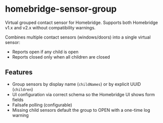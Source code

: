 # homebridge-sensor-group

Virtual grouped contact sensor for Homebridge.
Supports both Homebridge v1.x and v2.x without compatibility warnings.

Combines multiple contact sensors (windows/doors) into a single virtual sensor:
- Reports open if any child is open
- Reports closed only when all children are closed

## Features
* Group sensors by display name (`childNames`) or by explicit UUID (`children`)
* UI configuration via correct schema so the Homebridge UI shows form fields
* Failsafe polling (configurable)
* Missing child sensors default the group to OPEN with a one-time log warning
